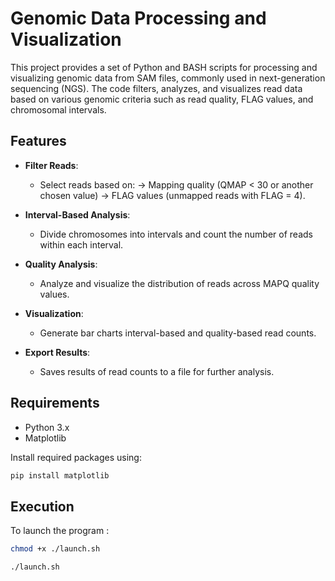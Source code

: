 # Genomic Data Processing and Visualization

This project provides a set of Python and BASH scripts for processing and visualizing genomic data from SAM files, commonly used in next-generation sequencing (NGS). The code filters, analyzes, and visualizes read data based on various genomic criteria such as read quality, FLAG values, and chromosomal intervals.

## Features

- **Filter Reads**:
  - Select reads based on:
    -> Mapping quality (QMAP < 30 or another chosen value)
    -> FLAG values (unmapped reads with FLAG = 4).
  
- **Interval-Based Analysis**:
  - Divide chromosomes into intervals and count the number of reads within each interval.
  
- **Quality Analysis**:
  - Analyze and visualize the distribution of reads across MAPQ quality values.
  
- **Visualization**:
  - Generate bar charts interval-based and quality-based read counts.

- **Export Results**:
  - Saves results of read counts to a file for further analysis.

## Requirements

- Python 3.x
- Matplotlib

Install required packages using:
```bash
pip install matplotlib
```

## Execution
To launch the program :

```bash
chmod +x ./launch.sh
```
```bash
./launch.sh
```
